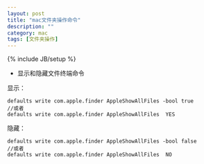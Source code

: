 ```yaml
---
layout: post
title: "mac文件夹操作命令"
description: ""
category: mac
tags: [文件夹操作]
---
```

{% include JB/setup %}


 - 显示和隐藏文件终端命令

显示：

    defaults write com.apple.finder AppleShowAllFiles -bool true
    //或者 
    defaults write com.apple.finder AppleShowAllFiles  YES

隐藏：

    defaults write com.apple.finder AppleShowAllFiles -bool false
    //或者 
    defaults write com.apple.finder AppleShowAllFiles  NO


